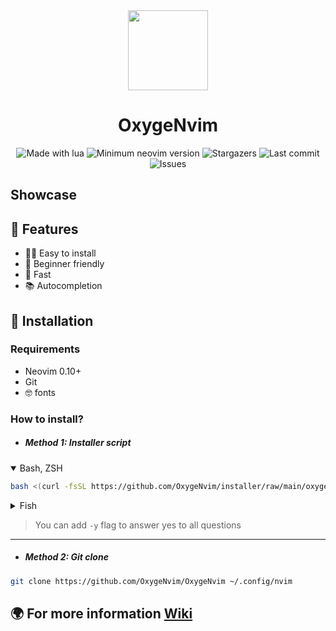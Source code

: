<div align="center">
  <img height="128px" src="https://avatars.githubusercontent.com/u/122473329?s=200&v=4" />
  <h1>OxygeNvim</h1>
</div>

<p align="center">
  <img alt="Made with lua" src="https://img.shields.io/badge/Made%20with%20Lua-blue.svg?style=for-the-badge&logo=lua&colorA=0b1221&colorB=A5B4FC" />
  <img alt="Minimum neovim version" src="https://img.shields.io/badge/Neovim-0.10.0+-blueviolet.svg?style=for-the-badge&colorA=0b1221&colorB=B5E8B0" />
  <img alt="Stargazers" src="https://img.shields.io/github/stars/OxygeNvim/OxygeNvim?style=for-the-badge&colorA=0b1221&colorB=ff8e8e" />
  <img alt="Last commit" src="https://img.shields.io/github/last-commit/OxygeNvim/OxygeNvim?style=for-the-badge&colorA=0b1221&colorB=BDB0E4" />
  <img alt="Issues" src="https://img.shields.io/github/issues/OxygeNvim/OxygeNvim?style=for-the-badge&colorA=0b1221&colorB=FBC19D" />
</p>

## Showcase

## 🎃 Features

- 👨‍💻 Easy to install
- 👶 Beginner friendly
- 🚀 Fast
- 📚 Autocompletion

## 💾 Installation

### Requirements

- Neovim 0.10+
- Git
- 🤓 fonts

### How to install?

- ##### Method 1: Installer script

<details open>
<summary>Bash, ZSH</summary>

```sh
bash <(curl -fsSL https://github.com/OxygeNvim/installer/raw/main/oxygen) install
```

</details>

<details>
<summary>Fish</summary>

```sh
bash (curl -fsSL https://github.com/OxygeNvim/installer/raw/main/oxygen | psub) install
```

</details>

> You can add `-y` flag to answer yes to all questions

<hr>

- ##### Method 2: Git clone
```sh
git clone https://github.com/OxygeNvim/OxygeNvim ~/.config/nvim
```

## 🌍️ For more information [Wiki](https://github.com/OxygeNvim/OxygeNvim/wiki)
